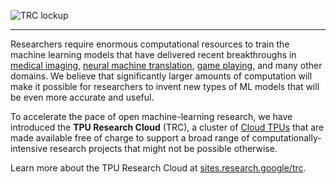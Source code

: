 ![TRC lockup](https://services.google.com/fh/files/emails/tpu-research-cloud-lockup.png)

--------------------------------------------------------------------------------

Researchers require enormous computational resources to train the machine
learning models that have delivered recent breakthroughs in
[medical imaging](https://research.googleblog.com/2017/03/assisting-pathologists-in-detecting.html),
[neural machine translation](https://research.googleblog.com/2016/09/a-neural-network-for-machine.html),
[game playing](https://deepmind.com/research/alphago/), and many other domains.
We believe that significantly larger amounts of computation will make it
possible for researchers to invent new types of ML models that will be even more
accurate and useful.

To accelerate the pace of open machine-learning research, we have introduced the
**TPU Research Cloud** (TRC), a cluster of
[Cloud TPUs](https://cloud.google.com/tpu/) that are made available free of
charge to support a broad range of computationally-intensive research projects
that might not be possible otherwise.

Learn more about the TPU Research Cloud at
[sites.research.google/trc](https://sites.research.google/trc/).
